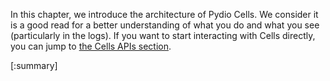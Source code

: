 
In this chapter, we introduce the architecture of Pydio Cells. We consider it is a good read for a better understanding of what you do and what you see (particularly in the logs). If you want to start interacting with Cells directly, you can jump to [the Cells APIs section](https://docs.pydio.com/cells-v4/developer-guide/rest-api/index/).

[:summary]
